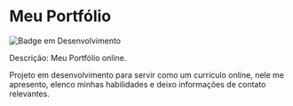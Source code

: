 # Meu Portfólio 

![Badge em Desenvolvimento](http://img.shields.io/static/v1?label=STATUS&message=EM%20DESENVOLVIMENTO&color=GREEN&style=for-the-badge)

Descrição: Meu Portfólio online.

Projeto em desenvolvimento para servir como um currículo online, nele me apresento, elenco minhas habilidades e deixo informações de contato
relevantes.
